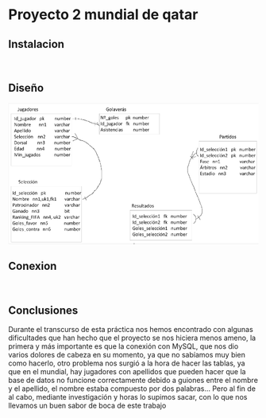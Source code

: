# Proyecto 2 mundial de qatar


## Instalacion
![]()

## Diseño
![](Fotos/1-diseño.png)
## Conexion 
![]()
![]()
![]()
![]()
![]()
![]()
![]()
![]()
![]()


## Conclusiones

Durante el transcurso de esta práctica nos hemos encontrado con algunas dificultades que han hecho que el proyecto se nos hiciera menos ameno, la primera y más importante es que la conexión con MySQL, que nos dio varios dolores de cabeza en su momento, ya que no sabíamos muy bien como hacerlo, otro problema nos surgió a la hora de hacer las tablas, ya que en el mundial, hay jugadores con apellidos que pueden hacer que la base de datos no funcione correctamente debido a guiones entre el nombre y el apellido, el nombre estaba compuesto por dos palabras...
Pero al fin de al cabo, mediante investigación y horas lo supimos sacar, con lo que nos llevamos un buen sabor de boca de este trabajo
